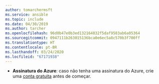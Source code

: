 ```yaml
---
author: tomarchermsft
ms.service: ansible
ms.topic: include
ms.date: 04/30/2019
ms.author: tarcher
ms.openlocfilehash: 96d0b47e0b3ed132164832f5daf9583ab6a05364
ms.sourcegitcommit: 0947111b263015136bca0e6ec5a8c570b3f700ff
ms.translationtype: HT
ms.contentlocale: pt-BR
ms.lasthandoff: 03/24/2020
ms.locfileid: "67171938"
---
```

- **Assinatura do Azure**: caso não tenha uma assinatura do Azure, crie uma [conta gratuita](https://azure.microsoft.com/free/?ref=microsoft.com&utm_source=microsoft.com&utm_medium=docs&utm_campaign=visualstudio) antes de começar.